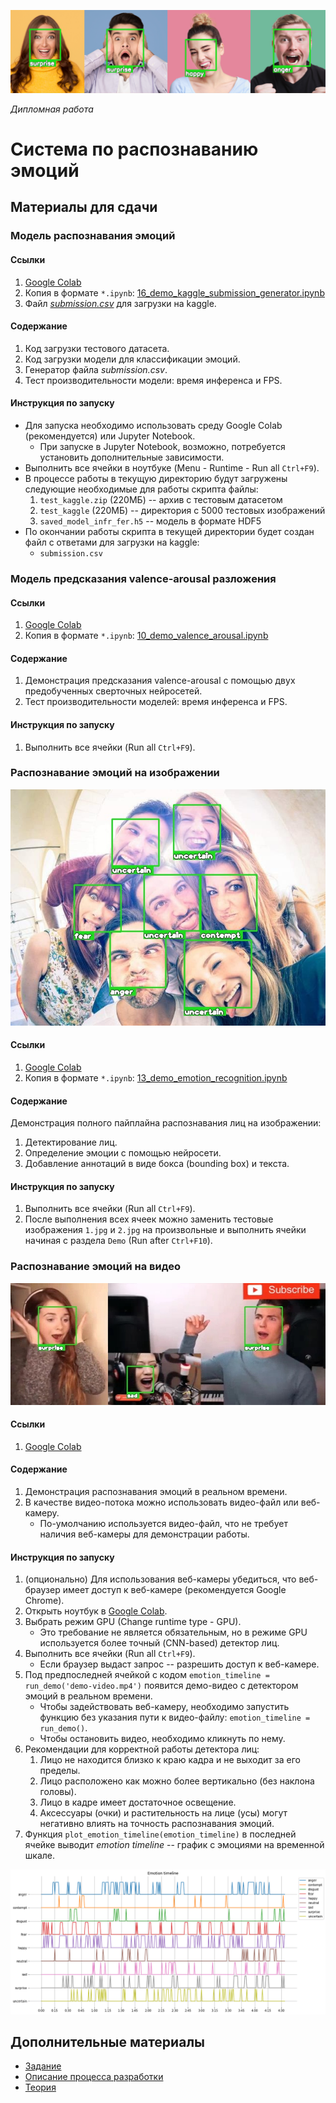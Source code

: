 ![hero](images/hero.png)

*Дипломная работа*

# Система по распознаванию эмоций

## Материалы для сдачи

### Модель распознавания эмоций

#### Ссылки

1. [Google Colab](https://colab.research.google.com/drive/1N3IJFWkODZLT2IlFsbd75Z9SKlCBCApk?usp=sharing)
1. Копия в формате `*.ipynb`: [16_demo_kaggle_submission_generator.ipynb](16_demo_kaggle_submission_generator.ipynb)
1. Файл [*submission.csv*](submission.csv) для загрузки на kaggle.

#### Содержание

1. Код загрузки тестового датасета.
1. Код загрузки модели для классификации эмоций.
1. Генератор файла *submission.csv*.
1. Тест производительности модели: время инференса и FPS.

#### Инструкция по запуску

* Для запуска необходимо использовать среду Google Colab (рекомендуется) или Jupyter Notebook.
  * При запуске в Jupyter Notebook, возможно, потребуется установить дополнительные зависимости.
* Выполнить все ячейки в ноутбуке (Menu - Runtime - Run all `Ctrl+F9`).
* В процессе работы в текущую директорию будут загружены следующие необходимые для работы скрипта файлы:
  1. `test_kaggle.zip` (220МБ) -- архив с тестовым датасетом
  1. `test_kaggle` (220МБ) -- директория с 5000 тестовых изображений
  1. `saved_model_infr_fer.h5` -- модель в формате HDF5
* По окончании работы скрипта в текущей директории будет создан файл с ответами для загрузки на kaggle:
  * `submission.csv`

### Модель предсказания valence-arousal разложения

#### Ссылки

1. [Google Colab](https://colab.research.google.com/drive/1ibta6cfO7qeVkVUJtbwR_Fn-usF5x-2L?usp=sharing)
1. Копия в формате `*.ipynb`: [10_demo_valence_arousal.ipynb](10_demo_valence_arousal.ipynb)

#### Содержание

1. Демонстрация предсказания valence-arousal с помощью двух предобученных сверточных нейросетей.
1. Тест производительности моделей: время инференса и FPS.

#### Инструкция по запуску

1. Выполнить все ячейки (Run all `Ctrl+F9`).

### Распознавание эмоций на изображении

![image-emotion-detection](images/image-emotion-detection.jpg)

#### Ссылки

1. [Google Colab](https://colab.research.google.com/drive/1qmD_fJc9KL2pjmWScqWc8aJoXqBiCeFU?usp=sharing)
1. Копия в формате `*.ipynb`: [13_demo_emotion_recognition.ipynb](13_demo_emotion_recognition.ipynb)

#### Содержание

Демонстрация полного пайплайна распознавания лиц на изображении:

1. Детектирование лиц.
1. Определение эмоции с помощью нейросети.
1. Добавление аннотаций в виде бокса (bounding box) и текста.

#### Инструкция по запуску

1. Выполнить все ячейки (Run all `Ctrl+F9`).
1. После выполнения всех ячеек можно заменить тестовые изображения `1.jpg` и `2.jpg` на произвольные и выполнить ячейки начиная с раздела `Demo` (Run after `Ctrl+F10`).

### Распознавание эмоций на видео

![thumb-3](images/thumb-3.jpg)

#### Ссылки

1. [Google Colab](https://colab.research.google.com/drive/1eoZHZqYJiMV266zEfJ3Vb3EEXQ6xDh0A?usp=sharing)

#### Содержание

1. Демонстрация распознавания эмоций в реальном времени.
2. В качестве видео-потока можно использовать видео-файл или веб-камеру.
   * По-умолчанию используется видео-файл, что не требует наличия веб-камеры для демонстрации работы.

#### Инструкция по запуску

1. (опционально) Для использования веб-камеры убедиться, что веб-браузер имеет доступ к веб-камере (рекомендуется Google Chrome).
1. Открыть ноутбук в [Google Colab](https://colab.research.google.com/drive/1eoZHZqYJiMV266zEfJ3Vb3EEXQ6xDh0A?usp=sharing).
1. Выбрать режим GPU (Change runtime type - GPU).
   * Это требование не является обязательным, но в режиме GPU используется более точный (CNN-based) детектор лиц.
1. Выполнить все ячейки (Run all `Ctrl+F9`).
   * Если браузер выдаст запрос -- разрешить доступ к веб-камере.
1. Под предпоследней ячейкой с кодом `emotion_timeline = run_demo('demo-video.mp4')` появится демо-видео с детектором эмоций в реальном времени.
   * Чтобы задействовать веб-камеру, необходимо запустить функцию без указания пути к видео-файлу: `emotion_timeline = run_demo()`.
   * Чтобы остановить видео, необходимо кликнуть по нему.
1. Рекомендации для корректной работы детектора лиц:
   1. Лицо не находится близко к краю кадра и не выходит за его пределы.
   1. Лицо расположено как можно более вертикально (без наклона головы).
   1. Лицо в кадре имеет достаточное освещение.
   1. Аксессуары (очки) и растительность на лице (усы) могут негативно влиять на точность распознавания эмоций.
1. Функция `plot_emotion_timeline(emotion_timeline)` в последней ячейке выводит *emotion timeline* -- график с эмоциями на временной шкале.

![emotion-timeline](images/emotion-timeline.png)

## Дополнительные материалы

* [Задание](https://github.com/d-01/graduate-2021-dec/wiki/Задание)
* [Описание процесса разработки](https://github.com/d-01/graduate-2021-dec/wiki/Описание-процесса-разработки)
* [Теория](https://github.com/d-01/graduate-2021-dec/wiki/Теория)


